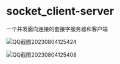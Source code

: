 # socket_client-server
一个并发面向连接的套接字服务器和客户端

![QQ截图20230804125424](https://github.com/ewoifuoi/socket_client-server/assets/47176322/aace197d-b89e-4389-8aab-f805b08f52a5)

![QQ截图20230804125408](https://github.com/ewoifuoi/socket_client-server/assets/47176322/e13c0193-bee8-4582-877d-5bdea8f1051d)
